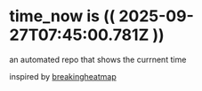 # time_now is (( 2025-09-27T07:45:00.781Z ))

an automated repo that shows the currnent time

inspired by [breakingheatmap](https://github.com/breakingheatmap/breakingheatmap)